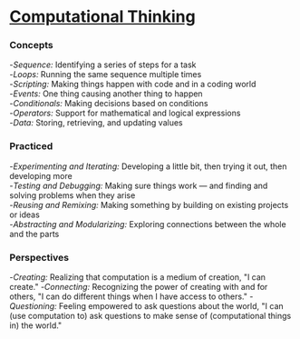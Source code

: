 # [Computational Thinking](http://moodle.clevelandhighschool.org/mod/page/view.php?id=844)

### Concepts
-*Sequence:* Identifying a series of steps for a task  
-*Loops:* Running the same sequence multiple times  
-*Scripting:* Making things happen with code and in a coding world  
-*Events:* One thing causing another thing to happen  
-*Conditionals:* Making decisions based on conditions  
-*Operators:* Support for mathematical and logical expressions  
-*Data:* Storing, retrieving, and updating values  

### Practiced
-*Experimenting and Iterating:* Developing a little bit, then trying it out, then developing more  
-*Testing and Debugging:* Making sure things work — and finding and solving problems when they arise  
-*Reusing and Remixing:* Making something by building on existing projects or ideas  
-*Abstracting and Modularizing:* Exploring connections between the whole and the parts  

### Perspectives
-*Creating:* Realizing that computation is a medium of creation, "I can create."
-*Connecting:* Recognizing the power of creating with and for others, "I can do different things when I have access to others."
-*Questioning:* Feeling empowered to ask questions about the world, "I can (use computation to) ask questions to make sense of (computational things in) the world."

